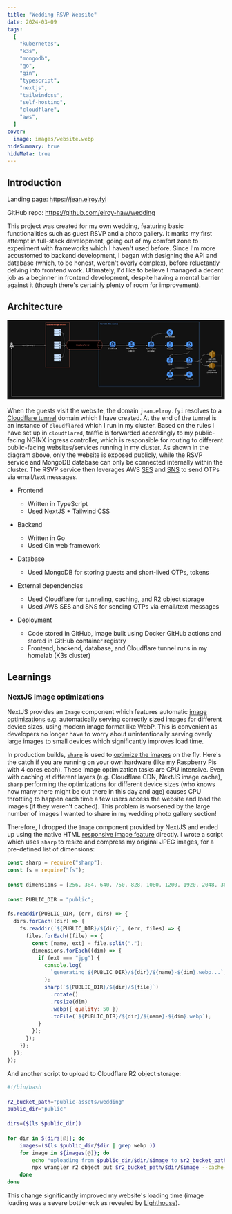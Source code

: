 ```yaml
---
title: "Wedding RSVP Website"
date: 2024-03-09
tags:
  [
    "kubernetes",
    "k3s",
    "mongodb",
    "go",
    "gin",
    "typescript",
    "nextjs",
    "tailwindcss",
    "self-hosting",
    "cloudflare",
    "aws",
  ]
cover:
  image: images/website.webp
hideSummary: true
hideMeta: true
---
```


## Introduction

Landing page: https://jean.elroy.fyi

GitHub repo: https://github.com/elroy-haw/wedding

This project was created for my own wedding, featuring basic functionalities such as guest RSVP and a photo gallery. It marks my first attempt in full-stack development, going out of my comfort zone to experiment with frameworks which I haven't used before. Since I'm more accustomed to backend development, I began with designing the API and database (which, to be honest, weren't overly complex), before reluctantly delving into frontend work. Ultimately, I'd like to believe I managed a decent job as a beginner in frontend development, despite having a mental barrier against it (though there's certainly plenty of room for improvement).

## Architecture

![Architecture diagram](images/architecture.jpg)

When the guests visit the website, the domain `jean.elroy.fyi` resolves to a [Cloudflare tunnel](https://developers.cloudflare.com/cloudflare-one/connections/connect-networks/) domain which I have created. At the end of the tunnel is an instance of `cloudflared` which I run in my cluster. Based on the rules I have set up in `cloudflared`, traffic is forwarded accordingly to my public-facing NGINX ingress controller, which is responsible for routing to different public-facing websites/services running in my cluster. As shown in the diagram above, only the website is exposed publicly, while the RSVP service and MongoDB database can only be connected internally within the cluster. The RSVP service then leverages AWS [SES](https://docs.aws.amazon.com/ses/latest/dg/send-email.html) and [SNS](https://docs.aws.amazon.com/sns/latest/dg/sns-mobile-phone-number-as-subscriber.html) to send OTPs via email/text messages.

- Frontend

  - Written in TypeScript
  - Used NextJS + Tailwind CSS

- Backend

  - Written in Go
  - Used Gin web framework

- Database

  - Used MongoDB for storing guests and short-lived OTPs, tokens

- External dependencies

  - Used Cloudflare for tunneling, caching, and R2 object storage
  - Used AWS SES and SNS for sending OTPs via email/text messages

- Deployment

  - Code stored in GitHub, image built using Docker GitHub actions and stored in GitHub container registry
  - Frontend, backend, database, and Cloudflare tunnel runs in my homelab (K3s cluster)

## Learnings

### NextJS image optimizations

NextJS provides an `Image` component which features automatic [image optimizations](https://nextjs.org/docs/app/building-your-application/optimizing/images) e.g. automatically serving correctly sized images for different device sizes, using modern image format like WebP. This is convenient as developers no longer have to worry about unintentionally serving overly large images to small devices which significantly improves load time.

In production builds, [`sharp`](https://sharp.pixelplumbing.com/) is used to [optimize the images](https://github.com/vercel/next.js/blob/fff9ddc204ae58d3d0421cd4fb95e34c493a7047/packages/next/src/server/image-optimizer.ts#L415) on the fly. Here's the catch if you are running on your own hardware (like my Raspberry Pis with 4 cores each). These image optimization tasks are CPU intensive. Even with caching at different layers (e.g. Cloudflare CDN, NextJS image cache), `sharp` performing the optimizations for different device sizes (who knows how many there might be out there in this day and age) causes CPU throttling to happen each time a few users access the website and load the images (if they weren't cached). This problem is worsened by the large number of images I wanted to share in my wedding photo gallery section!

Therefore, I dropped the `Image` component provided by NextJS and ended up using the native HTML [responsive image feature](https://developer.mozilla.org/en-US/docs/Learn/HTML/Multimedia_and_embedding/Responsive_images) directly. I wrote a script which uses `sharp` to resize and compress my original JPEG images, for a pre-defined list of dimensions:

```javascript
const sharp = require("sharp");
const fs = require("fs");

const dimensions = [256, 384, 640, 750, 828, 1080, 1200, 1920, 2048, 3840];

const PUBLIC_DIR = "public";

fs.readdir(PUBLIC_DIR, (err, dirs) => {
  dirs.forEach((dir) => {
    fs.readdir(`${PUBLIC_DIR}/${dir}`, (err, files) => {
      files.forEach((file) => {
        const [name, ext] = file.split(".");
        dimensions.forEach((dim) => {
          if (ext === "jpg") {
            console.log(
              `generating ${PUBLIC_DIR}/${dir}/${name}-${dim}.webp...`,
            );
            sharp(`${PUBLIC_DIR}/${dir}/${file}`)
              .rotate()
              .resize(dim)
              .webp({ quality: 50 })
              .toFile(`${PUBLIC_DIR}/${dir}/${name}-${dim}.webp`);
          }
        });
      });
    });
  });
});
```

And another script to upload to Cloudflare R2 object storage:

```bash
#!/bin/bash

r2_bucket_path="public-assets/wedding"
public_dir="public"

dirs=($(ls $public_dir))

for dir in ${dirs[@]}; do
    images=($(ls $public_dir/$dir | grep webp ))
    for image in ${images[@]}; do
        echo "uploading from $public_dir/$dir/$image to $r2_bucket_path/$dir/$image..."
        npx wrangler r2 object put $r2_bucket_path/$dir/$image --cache-control="max-age=31536000" --file=$public_dir/$dir/$image
    done
done
```

This change significantly improved my website's loading time (image loading was a severe bottleneck as revealed by [Lighthouse](https://developer.chrome.com/docs/lighthouse/overview)).
